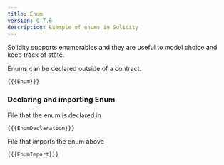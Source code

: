 ```yaml
---
title: Enum
version: 0.7.6
description: Example of enums in Solidity
---
```


Solidity supports enumerables and they are useful to model choice and keep track of state.

Enums can be declared outside of a contract.

```solidity
{{{Enum}}}
```

### Declaring and importing Enum

File that the enum is declared in

```solidity
{{{EnumDeclaration}}}
```

File that imports the enum above

```solidity
{{{EnumImport}}}
```
